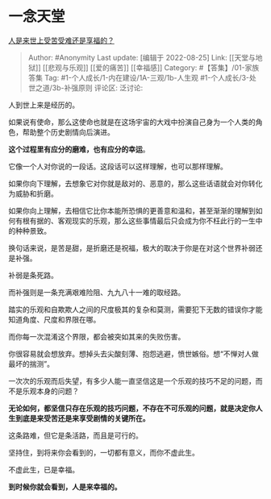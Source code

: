 # 一念天堂
[人是来世上受苦受难还是享福的？](https://www.zhihu.com/question/441241665/answer/2643892725)

> Author: #Anonymity
> Last update: [编辑于 2022-08-25]
> Link: [[天堂与地狱]] [[悲观与乐观]] [[爱的痛苦]] [[幸福感]]
> Category: #【答集】/01-家族答集
> Tag: #1-个人成长/1-内在建设/1A-三观/1b-人生观 #1-个人成长/3-处世之道/3b-补强原则
> 评论区:
> 泛讨论:

人到世上来是经历的。

如果说有使命，那么这使命也就是在这场宇宙的大戏中扮演自己身为一个人类的角色，帮助整个历史剧情向后演进。

**这个过程里有应分的磨难，也有应分的幸运**。

它像一个人对你说的一段话。这段话可以这样理解，也可以那样理解。

如果你向下理解，去想象它对你就是敌对的、恶意的，那么这些话语就会对你转化为威胁和折磨。

如果你向上理解，去相信它比你本能所恐惧的更善意和温和，甚至渐渐的理解到如何有根有据的、客观现实的乐观，那么这些事情最后只会成为你不枉此行的一生中的种种景致。

换句话来说，是苦是甜，是折磨还是祝福，极大的取决于你是在对这个世界补弱还是补强。

补弱是条死路。

而补强则是一条充满艰难险阻、九九八十一难的取经路。

踏实的乐观和自欺欺人之间的尺度极其的复杂和莫测，需要犯下无数的错误你才能知道角度、尺度和界限在哪。

而你每一次混淆这个界限，都会被突如其来的失败伤害。

你很容易就会想放弃。想掉头去尖酸刻薄、抱怨逃避，愤世嫉俗。想“不惮对人做最坏的揣测”。

一次次的乐观而后失望，有多少人能一直坚信这是一个乐观的技巧不足的问题，而不是乐观本身的问题？

**无论如何，都坚信只存在乐观的技巧问题，不存在不可乐观的问题，就是决定你人生到底是来受苦还是来享受剧情的关键所在。**

这条路难，但它是条活路，而且是可行的。

坚持住，到将来你会看到的，一切都有意义，而你不虚此生。

不虚此生，已是幸福。

**到时候你就会看到，人是来幸福的。**
